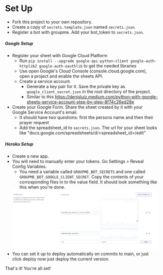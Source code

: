 # Set Up

- Fork this project to your own repository.
- Create a copy of `secrets.template.json` named `secrets.json`.
- Register a bot with groupme. Add your bot_token to `secrets.json`.
##### Google Setup
- Register your sheet with Google Cloud Platform
  - Run `pip install --upgrade google-api-python-client google-auth-httplib2 google-auth-oauthlib` to get the needed libraries
  - Use open Google's Cloud Console (console.cloud.google.com), open a project and enable the sheets API.
  - Create a service account.
    - Generate a key pair for it. Save the private key as `google_client_secret.json` in the root directory of the project.
    - Similar to this https://denisluiz.medium.com/python-with-google-sheets-service-account-step-by-step-8f74c26ed28e
- Create your Google Form. Share the sheet created by it with your Google Service Account's email.
  - It should have two questions: first the persons name and then their prayer request
  - Add the spreadsheet_id to `secrets.json`. The url for your sheet looks like "docs.google.com/spreadsheets/d/<spreadsheet_id>/edit"
##### Heroku Setup
- Create a new app.
- You will need to manually enter your tokens. Go Settings > Reveal Config Variables.
  - You need a variable called `GROUPME_BOT_SECRETS` and one called `GROUPME_BOT_GOOGLE_CLIENT_SECRET`. Copy the contents of your corrosponding files in to the value field. It should look something like this when you're done. 
  <img src='config_vars_example.png' width=500 height=200>
- You can set it up to deploy automatically on commits to main, or just click deploy now just deploy the current version.

That's it! You're all set!